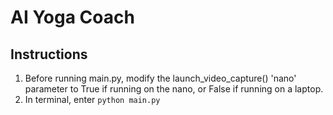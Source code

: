 # AI Yoga Coach

## Instructions

1. Before running main.py, modify the launch_video_capture() 'nano' parameter to True if running on the nano, or False if running on a laptop.
2. In terminal, enter `python main.py`